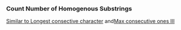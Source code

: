 ### __Count Number of Homogenous Substrings__
[Similar to Longest consective character](https://github.com/gauravkr0071/Data_Structures_and_Algorithms/blob/master/Strings/Longest%20Consecutive%20Characters.md) and[Max consecutive ones III]()
